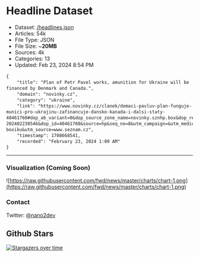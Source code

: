 # Headline Dataset

- Dataset: [/headlines.json](https://raw.githubusercontent.com/fwd/news/master/headlines.json) 
- Articles: 54k
- File Type: JSON
- File Size: ~**20MB**
- Sources: 4k
- Categories: 13
- Updated: Feb 23, 2024 8:54 PM

```
{
    "title": "Plan of Petr Pavel works, amunition for Ukraine will be financed by Denmark and Canada.",
    "domain": "novinky.cz",
    "category": "ukraine",
    "link": "https://www.novinky.cz/clanek/domaci-pavluv-plan-funguje-munici-pro-ukrajinu-zafinancuje-dansko-kanada-i-dalsi-staty-40461760#dop_ab_variant=0&dop_source_zone_name=novinky.sznhp.box&dop_req_id=G3BPHiKF5C0-202402230546&dop_id=40461760&source=hp&seq_no=8&utm_campaign=&utm_medium=z-boxiku&utm_source=www.seznam.cz",
    "timestamp": 1708668541,
    "recorded": "February 23, 2024 1:09 AM"
}
```

---

### Visualization (Coming Soon)

![https://raw.githubusercontent.com/fwd/news/master/charts/chart-1.png](https://raw.githubusercontent.com/fwd/news/master/charts/chart-1.png)

### Contact 

Twitter: [@nano2dev](https://twitter.com/nano2dev)

## Github Stars

[![Stargazers over time](https://starchart.cc/fwd/news.svg)](https://starchart.cc/fwd/news)
